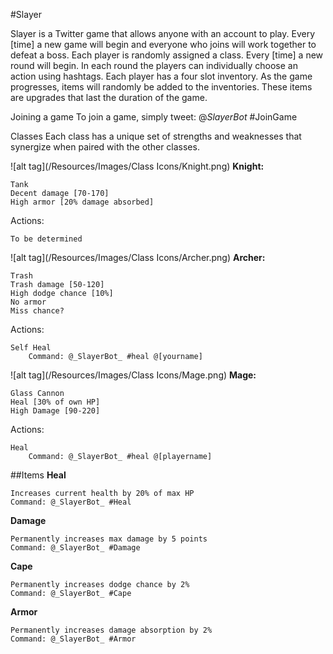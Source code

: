 #Slayer

Slayer is a Twitter game that allows anyone with an account to play. Every [time] a new game will begin and everyone who joins will work together to defeat a boss. Each player is randomly assigned a class. Every [time] a new round will begin. In each round the players can individually choose an action using hashtags. Each player has a four slot inventory. As the game progresses, items will randomly be added to the inventories. These items are upgrades that last the duration of the game.


Joining a game
To join a game, simply tweet:
@_SlayerBot_ #JoinGame


Classes
Each class has a unique set of strengths and weaknesses that synergize when paired with the other classes.


![alt tag](/Resources/Images/Class Icons/Knight.png) **Knight:**

	Tank
	Decent damage [70-170]
	High armor [20% damage absorbed]
	
Actions:
	
	To be determined
	



![alt tag](/Resources/Images/Class Icons/Archer.png) **Archer:**

	Trash
	Trash damage [50-120]	
	High dodge chance [10%]
	No armor
	Miss chance?




Actions:
	
	Self Heal
		Command: @_SlayerBot_ #heal @[yourname]




![alt tag](/Resources/Images/Class Icons/Mage.png)  **Mage:**

	Glass Cannon
	Heal [30% of own HP]
	High Damage [90-220]

Actions:

	Heal
		Command: @_SlayerBot_ #heal @[playername]





##Items
**Heal**

	Increases current health by 20% of max HP
	Command: @_SlayerBot_ #Heal



**Damage**

	Permanently increases max damage by 5 points
	Command: @_SlayerBot_ #Damage



**Cape**

	Permanently increases dodge chance by 2%
	Command: @_SlayerBot_ #Cape



**Armor**

	Permanently increases damage absorption by 2%
	Command: @_SlayerBot_ #Armor



